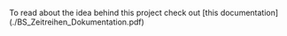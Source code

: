 To read about the idea behind this project check out [this documentation] (./BS_Zeitreihen_Dokumentation.pdf)
